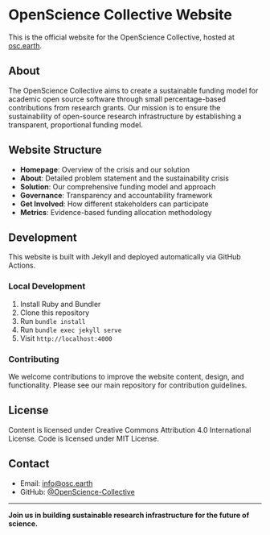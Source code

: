 # OpenScience Collective Website

This is the official website for the OpenScience Collective, hosted at [osc.earth](https://osc.earth).

## About

The OpenScience Collective aims to create a sustainable funding model for academic open source software through small percentage-based contributions from research grants. Our mission is to ensure the sustainability of open-source research infrastructure by establishing a transparent, proportional funding model.

## Website Structure

- **Homepage**: Overview of the crisis and our solution
- **About**: Detailed problem statement and the sustainability crisis
- **Solution**: Our comprehensive funding model and approach
- **Governance**: Transparency and accountability framework
- **Get Involved**: How different stakeholders can participate
- **Metrics**: Evidence-based funding allocation methodology

## Development

This website is built with Jekyll and deployed automatically via GitHub Actions.

### Local Development

1. Install Ruby and Bundler
2. Clone this repository
3. Run `bundle install`
4. Run `bundle exec jekyll serve`
5. Visit `http://localhost:4000`

### Contributing

We welcome contributions to improve the website content, design, and functionality. Please see our main repository for contribution guidelines.

## License

Content is licensed under Creative Commons Attribution 4.0 International License.
Code is licensed under MIT License.

## Contact

- Email: info@osc.earth
- GitHub: [@OpenScience-Collective](https://github.com/OpenScience-Collective)

---

**Join us in building sustainable research infrastructure for the future of science.**